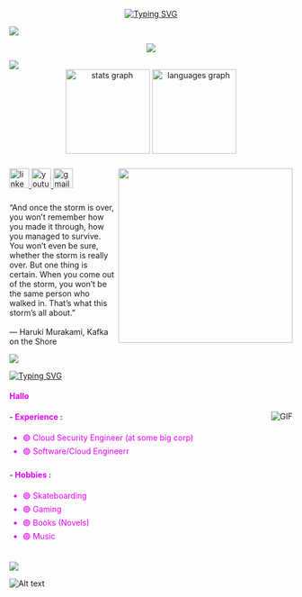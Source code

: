 <p align="center">
    <a href="https://git.io/typing-svg"><img src="https://readme-typing-svg.herokuapp.com?font=Dancing+Script&size=35&duration=2500&pause=20000&color=E400F7&background=FF000000&center=true&vCenter=true&random=false&width=435&lines=Tadeo+Miranda" alt="Typing SVG" /></a>
</p>

<!--horizontal divider(gradiant)-->
<img src="https://user-images.githubusercontent.com/73097560/115834477-dbab4500-a447-11eb-908a-139a6edaec5c.gif">

<p align="center">
    <img src="ss/giphy.gif" />
</p>

<!--horizontal divider(gradiant)-->
<img src="https://user-images.githubusercontent.com/73097560/115834477-dbab4500-a447-11eb-908a-139a6edaec5c.gif">

<div align="center">
  <img src="https://github-readme-stats.vercel.app/api?username=Miranda12m&hide_title=false&hide_rank=false&show_icons=true&include_all_commits=true&count_private=true&disable_animations=false&theme=dracula&locale=en&hide_border=false" height="150" alt="stats graph"  />
  <img src="https://github-readme-stats.vercel.app/api/top-langs?username=Miranda12m&locale=en&hide_title=false&layout=compact&card_width=320&langs_count=5&theme=dracula&hide_border=false" height="150" alt="languages graph"  />
</div>

###

<img align="right" height="310" src="https://i.giphy.com/media/15yuQ59W1LTy2sBukI/giphy.webp"  />

###

###

<div align="left">
  <a href="https://www.linkedin.com/in/miranda10am/" target="_blank">
    <img src="https://img.shields.io/static/v1?message=LinkedIn&logo=linkedin&label=&color=0077B5&logoColor=white&labelColor=&style=for-the-badge" height="35" alt="linkedin logo"  />
  </a>
  <a href="https://www.youtube.com/watch?v=sZ1F3QFRTIA" target="_blank">
    <img src="https://img.shields.io/static/v1?message=Youtube&logo=youtube&label=&color=FF0000&logoColor=white&labelColor=&style=for-the-badge" height="35" alt="youtube logo"  />
  </a>
  <a href="https://www.youtube.com/watch?v=4IJI6soiQhI" target="_blank">
    <img src="https://img.shields.io/static/v1?message=Gmail&logo=gmail&label=&color=D14836&logoColor=white&labelColor=&style=for-the-badge" height="35" alt="gmail logo"  />
  </a>
</div>

###

<p align="left">“And once the storm is over, you won’t remember how you made it through, how you managed to survive. You won’t even be sure, whether the storm is really over. But one thing is certain. When you come out of the storm, you won’t be the same person who walked in. That’s what this storm’s all about.”<br><br>― Haruki Murakami, Kafka on the Shore</p>

<!--horizontal divider(gradiant)-->
<img src="https://user-images.githubusercontent.com/73097560/115834477-dbab4500-a447-11eb-908a-139a6edaec5c.gif">

<a href="https://git.io/typing-svg"><img src="https://readme-typing-svg.herokuapp.com?font=Dancing+Script&size=35&duration=2500&pause=20000&color=E400F7&background=FF000000&vCenter=true&random=false&width=435&lines=About+Me" alt="Typing SVG" /></a>

<h4 style="color: #E400F7FF"> Hallo </h4>

<img height="" width="" alt="GIF" align="right" src="https://i.giphy.com/media/YHYmMLkOmqoo/giphy.webp">

<h4 style="color: #E400F7FF">- Experience :</h4>
<ul>
  <li style="color: #E400F7FF">🟣 Cloud Security Engineer (at some big corp)</li>
  <li style="color: #E400F7FF">🟣 Software/Cloud Engineerr</li>
</ul>

<h4 style="color: #E400F7FF">- Hobbies :</h4>
<ul>
  <li style="color: #E400F7FF">🟣 Skateboarding</li>
  <li style="color: #E400F7FF">🟣 Gaming</li>
  <li style="color: #E400F7FF">🟣 Books (Novels)</li>
  <li style="color: #E400F7FF">🟣 Music</li>
</ul>
<br>
<!--horizontal divider(gradiant)-->
<img src="https://user-images.githubusercontent.com/73097560/115834477-dbab4500-a447-11eb-908a-139a6edaec5c.gif">

![Alt text](https://spotify-recently-played-readme.vercel.app/api?user=22vx6nj7tkezhud2ogxfycpna)
